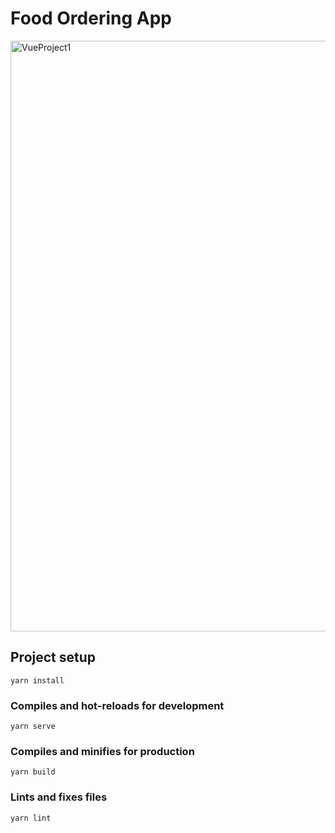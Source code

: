 # Food Ordering App
<img width="945" alt="VueProject1" src="https://user-images.githubusercontent.com/61665451/167216579-f19a9803-5a11-4665-846a-230a52d4a2ea.png">


## Project setup
```
yarn install
```

### Compiles and hot-reloads for development
```
yarn serve
```

### Compiles and minifies for production
```
yarn build
```

### Lints and fixes files
```
yarn lint
```
